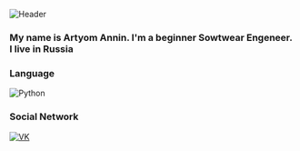 ![Header](https://www3.online-converting.ru/upload/ff99882bfa34/)
### My name is Artyom Annin. I'm a beginner Sowtwear Engeneer. I live in Russia

### Language
![Python](https://img.shields.io/badge/Python-090909?style=for-the-badge&logo=Python&logoColor=47C5FB)

### Social Network
[![VK](https://img.shields.io/badge/Vkontakte-090909?style=for-the-badge&logo=vk&logoColor=2787f5)](https://vk.com/id199710973)
